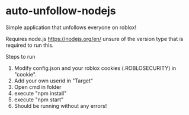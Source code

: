 # auto-unfollow-nodejs

Simple application that unfollows everyone on roblox!

Requires node.js https://nodejs.org/en/
unsure of the version type that is required to run this.

Steps to run



1. Modify config.json and your roblox cookies (.ROBLOSECURITY) in "cookie".
2. Add your own userid in "Target"
3. Open cmd in folder
4. execute "npm install"
5. execute "npm start"
6. Should be running without any errors!
